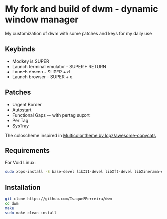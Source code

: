 # My fork and build of dwm - dynamic window manager
My customization of dwm with some patches and keys for my
daily use

Keybinds
---
- Modkey is SUPER
- Launch terminal emulator - SUPER + RETURN
- Launch dmenu - SUPER + d
- Launch browser - SUPER + q

Patches
---
- Urgent Border
- Autostart
- Functional Gaps -- with pertag suport
- Per Tag
- SysTray

The coloscheme inspired in [Multicolor theme by lcpz/awesome-copycats](https://github.com/lcpz/awesome-copycats)

Requirements
---
For Void Linux:
```sh
sudo xbps-install -S base-devel libX11-devel libXft-devel libXinerama-devel noto-fonts-ttf noto-fonts-ttf-extra font-hack-ttf
```

Installation
---
```sh
git clone https://github.com/IsaquePFerreira/dwm
cd dwm
make
sudo make clean install
```
